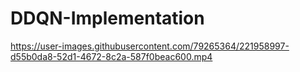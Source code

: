 # DDQN-Implementation


https://user-images.githubusercontent.com/79265364/221958997-d55b0da8-52d1-4672-8c2a-587f0beac600.mp4

